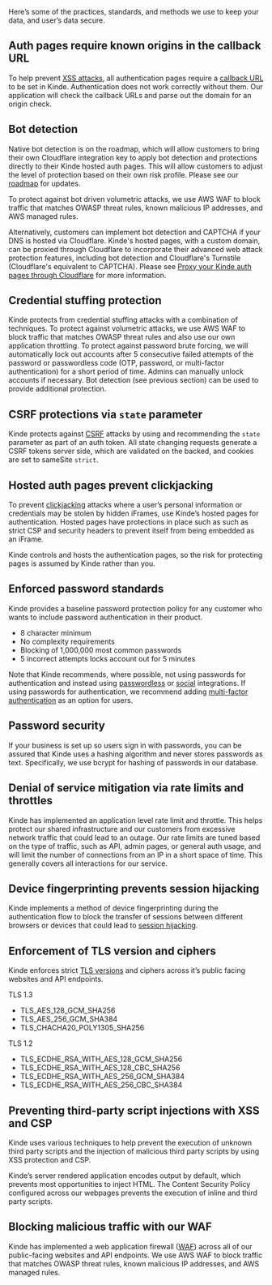 
Here’s some of the practices, standards, and methods we use to keep your data, and user’s data secure. 

## Auth pages require known origins in the callback URL

To help prevent [XSS attacks](https://cheatsheetseries.owasp.org/cheatsheets/Cross_Site_Scripting_Prevention_Cheat_Sheet.html), all authentication pages require a [callback URL](/get-started/connect/callback-urls/) to be set in Kinde. Authentication does not work correctly without them. Our application will check the callback URLs and parse out the domain for an origin check.

## Bot detection

Native bot detection is on the roadmap, which will allow customers to bring their own Cloudflare integration key to apply bot detection and protections directly to their Kinde hosted auth pages. This will allow customers to adjust the level of protection based on their own risk profile. Please see our [roadmap](https://updates.kinde.com/board) for updates.

To protect against bot driven volumetric attacks, we use AWS WAF to block traffic that matches OWASP threat rules, known malicious IP addresses, and AWS managed rules. 

Alternatively, customers can implement bot detection and CAPTCHA if your DNS is hosted via Cloudflare. Kinde's hosted pages, with a custom domain, can be proxied through Cloudflare to incorporate their advanced web attack protection features, including bot detection and Cloudflare's Turnstile (Cloudflare's equivalent to CAPTCHA). Please see [Proxy your Kinde auth pages through Cloudflare](/authenticate/custom-configurations/proxy-your-kinde-auth-pages-through-cloudflare/) for more information.

## Credential stuffing protection

Kinde protects from credential stuffing attacks with a combination of techniques. To protect against volumetric attacks, we use AWS WAF to block traffic that matches OWASP threat rules and also use our own application throttling. To protect against password brute forcing, we will automatically lock out accounts after 5 consecutive failed attempts of the password or passwordless code (OTP, password, or multi-factor authentication) for a short period of time. Admins can manually unlock accounts if necessary. Bot detection (see previous section) can be used to provide additional protection.

## CSRF protections via `state` parameter

Kinde protects against [CSRF](https://cheatsheetseries.owasp.org/cheatsheets/Cross-Site_Request_Forgery_Prevention_Cheat_Sheet.html) attacks by using and recommending the `state` parameter as part of an auth token. All state changing requests generate a CSRF tokens server side, which are validated on the backed, and cookies are set to sameSite `strict`.

## Hosted auth pages prevent clickjacking

To prevent [clickjacking](https://cheatsheetseries.owasp.org/cheatsheets/Clickjacking_Defense_Cheat_Sheet.html) attacks where a user’s personal information or credentials may be stolen by hidden iFrames, use Kinde’s hosted pages for authentication. Hosted pages have protections in place such as such as strict CSP and security headers to prevent itself from being embedded as an iFrame.

Kinde controls and hosts the authentication pages, so the risk for protecting pages is assumed by Kinde rather than you.

## Enforced password standards

Kinde provides a baseline password protection policy for any customer who wants to include password authentication in their product.

- 8 character minimum
- No complexity requirements
- Blocking of 1,000,000 most common passwords
- 5 incorrect attempts locks account out for 5 minutes

Note that Kinde recommends, where possible, not using passwords for authentication and instead using [passwordless](/authenticate/about-auth/authentication-methods/#passwordless) or [social](/authenticate/social-sign-in/add-social-sign-in/) integrations. If using passwords for authentication, we recommend adding [multi-factor authentication](/authenticate/multi-factor-auth/about-multi-factor-authentication/) as an option for users.

## Password security

If your business is set up so users sign in with passwords, you can be assured that Kinde uses a hashing algorithm and never stores passwords as text. Specifically, we use bcrypt for hashing of passwords in our database.

## Denial of service mitigation via rate limits and throttles

Kinde has implemented an application level rate limit and throttle. This helps protect our shared infrastructure and our customers from excessive network traffic that could lead to an outage. Our rate limits are tuned based on the type of traffic, such as API, admin pages, or general auth usage, and will limit the number of connections from an IP in a short space of time. This generally covers all interactions for our service.

## Device fingerprinting prevents session hijacking

Kinde implements a method of device fingerprinting during the authentication flow to block the transfer of sessions between different browsers or devices that could lead to [session hijacking](https://cheatsheetseries.owasp.org/cheatsheets/Session_Management_Cheat_Sheet.html).

## Enforcement of TLS version and ciphers

Kinde enforces strict [TLS versions](https://cheatsheetseries.owasp.org/cheatsheets/Transport_Layer_Security_Cheat_Sheet.html) and ciphers across it’s public facing websites and API endpoints.

TLS 1.3

- TLS_AES_128_GCM_SHA256
- TLS_AES_256_GCM_SHA384
- TLS_CHACHA20_POLY1305_SHA256

TLS 1.2

- TLS_ECDHE_RSA_WITH_AES_128_GCM_SHA256
- TLS_ECDHE_RSA_WITH_AES_128_CBC_SHA256
- TLS_ECDHE_RSA_WITH_AES_256_GCM_SHA384
- TLS_ECDHE_RSA_WITH_AES_256_CBC_SHA384

## Preventing third-party script injections with XSS and CSP

Kinde uses various techniques to help prevent the execution of unknown third party scripts and the injection of malicious third party scripts by using XSS protection and CSP.

Kinde’s server rendered application encodes output by default, which prevents most opportunities to inject HTML. The Content Security Policy configured across our webpages prevents the execution of inline and third party scripts.

## Blocking malicious traffic with our WAF

Kinde has implemented a web application firewall ([WAF](https://cheatsheetseries.owasp.org/cheatsheets/Secure_Cloud_Architecture_Cheat_Sheet.html#web-application-firewall)) across all of our public-facing websites and API endpoints. We use AWS WAF to block traffic that matches OWASP threat rules, known malicious IP addresses, and AWS managed rules. 
